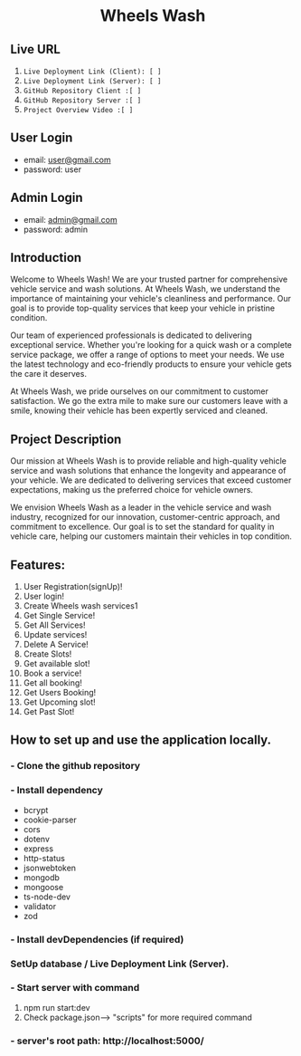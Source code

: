 <div align="center">
  <h1>Wheels Wash</h1>
</div>

## Live URL

1. `Live Deployment Link (Client): [ ] `
2. `Live Deployment Link (Server): [ ] `
3. `GitHub Repository Client :[ ] `
4. `GitHub Repository Server :[ ] `
5. `Project Overview Video :[ ] `

## User Login

- email: user@gmail.com
- password: user

## Admin Login

- email: admin@gmail.com
- password: admin

## Introduction

Welcome to Wheels Wash! We are your trusted partner for comprehensive vehicle service and wash solutions. At Wheels Wash, we understand the importance of maintaining your vehicle's cleanliness and performance. Our goal is to provide top-quality services that keep your vehicle in pristine condition.

Our team of experienced professionals is dedicated to delivering exceptional service. Whether you're looking for a quick wash or a complete service package, we offer a range of options to meet your needs. We use the latest technology and eco-friendly products to ensure your vehicle gets the care it deserves.

At Wheels Wash, we pride ourselves on our commitment to customer satisfaction. We go the extra mile to make sure our customers leave with a smile, knowing their vehicle has been expertly serviced and cleaned.

## Project Description

Our mission at Wheels Wash is to provide reliable and high-quality vehicle service and wash solutions that enhance the longevity and appearance of your vehicle. We are dedicated to delivering services that exceed customer expectations, making us the preferred choice for vehicle owners.

We envision Wheels Wash as a leader in the vehicle service and wash industry, recognized for our innovation, customer-centric approach, and commitment to excellence. Our goal is to set the standard for quality in vehicle care, helping our customers maintain their vehicles in top condition.

## Features:

1. User Registration(signUp)!
2. User login!
3. Create Wheels wash services1
4. Get Single Service!
5. Get All Services!
6. Update services!
7. Delete A Service!
8. Create Slots!
9. Get available slot!
10. Book a service!
11. Get all booking!
12. Get Users Booking!
13. Get Upcoming slot!
14. Get Past Slot!

## How to set up and use the application locally.

### - Clone the github repository

### - Install dependency

- bcrypt
- cookie-parser
- cors
- dotenv
- express
- http-status
- jsonwebtoken
- mongodb
- mongoose
- ts-node-dev
- validator
- zod

### - Install devDependencies (if required)

### SetUp database / Live Deployment Link (Server).

### - Start server with command

1.  npm run start:dev
2.  Check package.json--> "scripts" for more required command

### - server's root path: http://localhost:5000/
